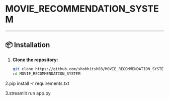 # MOVIE_RECOMMENDATION_SYSTEM
---

## 📦 Installation

1. **Clone the repository:**
   ```bash
   git clone https://github.com/shobhitsh03/MOVIE_RECOMMENDATION_SYSTEM.git
   cd MOVIE_RECOMMENDATION_SYSTEM

2.pip install -r requirements.txt

3.streamlit run app.py
